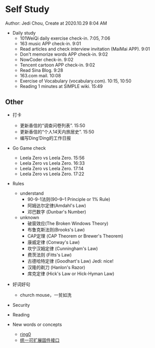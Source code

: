 # Self Study

Author: Jedi Chou, Create at 2020.10.29 8:04 AM

* Daily study
  * 101WeiQi daily exercise check-in. 7:05, 7:06
  * 163 music APP check-in. 9:01
  * Read articles and check interview invitation (MaiMai APP). 9:01
  * Don't memorize words APP check-in. 9:02
  * NowCoder check-in. 9:02
  * Tencent cartoon APP check-in. 9:02
  * Read Sina Blog. 9:28
  * 163.com mail. 10:08
  * Exercise of Vocabulary (vocabulary.com). 10:15, 10:50
  * Reading 1 minutes at SIMPLE wiki. 15:49

## Other

* 打卡
  * 更新香信的“调查问卷列表”. 15:50
  * 更新香信的“个人14天内旅居史”. 15:50
  * 编写Ding’Ding的工作日报

* Go Game check
  * Leela Zero vs Leela Zero. 15:56
  * Leela Zero vs Leela Zero. 16:33
  * Leela Zero vs Leela Zero. 17:14
  * Leela Zero vs Leela Zero. 17:22

* Rules
  * understand
    * 90-9-1法则(90–9–1 Principle or 1% Rule)
    * 阿姆达尔定律(Amdahl's Law)
    * 邓巴数字 (Dunbar's Number)
  * unknown
    * 破窗效应(The Broken Windows Theory)
    * 布鲁克斯法则(Brooks's Law)
    * CAP定理 (CAP Theorem or Brewer's Theorem)
    * 康威定律 (Conway's Law)
    * 坎宁汉姆定律 (Cunningham's Law)
    * 费茨法则 (Fitts's Law)
    * 古德哈特定律 (Goodhart's Law) Jedi: nice!
    * 汉隆的剃刀 (Hanlon's Razor)
    * 席克定律 (Hick's Law or Hick-Hyman Law)

* 好词好句
  * church mouse，一贫如洗
* Security
* Reading
* New words or concepts
  * [ring0](https://baike.baidu.com/item/ring0/5373289)
  * [统一可扩展固件接口](https://baike.baidu.com/item/统一可扩展固件接口)
